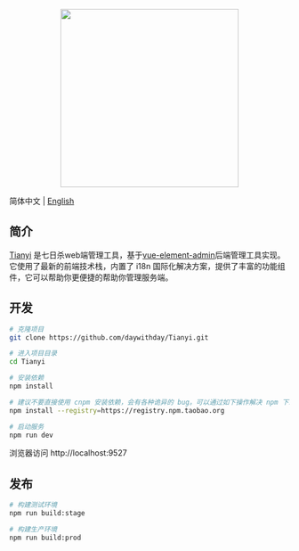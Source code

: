 <p align="center">
  <img width="320" src="./static/logo.png">
</p>


简体中文 | [English](./README.md) 

## 简介

[Tianyi](https://github.com/daywithday/Tianyi) 是七日杀web端管理工具，基于[vue-element-admin](https://panjiachen.github.io/vue-element-admin)后端管理工具实现。它使用了最新的前端技术栈，内置了 i18n 国际化解决方案，提供了丰富的功能组件，它可以帮助你更便捷的帮助你管理服务端。

## 开发

```bash
# 克隆项目
git clone https://github.com/daywithday/Tianyi.git

# 进入项目目录
cd Tianyi

# 安装依赖
npm install

# 建议不要直接使用 cnpm 安装依赖，会有各种诡异的 bug。可以通过如下操作解决 npm 下载速度慢的问题
npm install --registry=https://registry.npm.taobao.org

# 启动服务
npm run dev
```

浏览器访问 http://localhost:9527

## 发布

```bash
# 构建测试环境
npm run build:stage

# 构建生产环境
npm run build:prod
```

